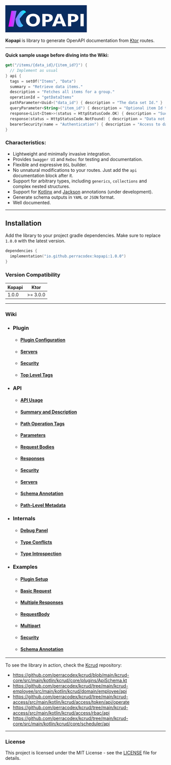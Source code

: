 <a href="https://github.com/perracodex/kopapi">
    <img src=".wiki/images/logo.png" width="256" alt="Kopapi">
</a>

**Kopapi** is library to generate OpenAPI documentation from [Ktor](https://ktor.io/) routes.

---

**Quick sample usage before diving into the Wiki:**

```kotlin
get("/items/{data_id}/{item_id?}") {
  // Implement as usual
} api {
  tags = setOf("Items", "Data")
  summary = "Retrieve data items."
  description = "Fetches all items for a group."
  operationId = "getDataItems"
  pathParameter<Uuid>("data_id") { description = "The data set Id." }
  queryParameter<String>("item_id") { description = "Optional item Id to locate." }
  response<List<Item>>(status = HttpStatusCode.OK) { description = "Successful fetch." }
  response(status = HttpStatusCode.NotFound) { description = "Data not found." }
  bearerSecurity(name = "Authentication") { description = "Access to data." }
}
```

### Characteristics:

* Lightweight and minimally invasive integration.
* Provides `Swagger UI` and `ReDoc` for testing and documentation.
* Flexible and expressive `DSL` builder.
* No unnatural modifications to your routes. Just add the `api` documentation block after it.
* Support for arbitrary types, including `generics`, `collections` and complex nested structures.
* Support for [Kotlinx](https://github.com/Kotlin/kotlinx.serialization) and [Jackson](https://github.com/FasterXML/jackson-module-kotlin) annotations (under development).
* Generate schema outputs in `YAML` or `JSON` format.
* Well documented.

---

## Installation

Add the library to your project gradle dependencies. Make sure to replace `1.0.0` with the latest version.

```kotlin
dependencies {
  implementation("io.github.perracodex:kopapi:1.0.0")
}
```

### Version Compatibility

| **Kopapi** | **Ktor**  |
|------------|-----------|
| 1.0.0      | \>= 3.0.0 |

---

### Wiki

* ### Plugin
  - #### [Plugin Configuration](.wiki/01-plugin/01-configuration.md)
  - #### [Servers](.wiki/01-plugin/02-servers.md)
  - #### [Security](.wiki/01-plugin/03-security.md)
  - #### [Top Level Tags](.wiki/01-plugin/04-tags.md)

* ### API
  - #### [API Usage](.wiki/02-api-usage/01-route-api.md)
  - #### [Summary and Description](.wiki/02-api-usage/02-summary-description.md)
  - #### [Path Operation Tags](.wiki/02-api-usage/03-tags.md)
  - #### [Parameters](.wiki/02-api-usage/04-parameters.md)
  - #### [Request Bodies](.wiki/02-api-usage/05-request-body.md)
  - #### [Responses](.wiki/02-api-usage/06-responses.md)
  - #### [Security](.wiki/02-api-usage/07-security.md)
  - #### [Servers](.wiki/02-api-usage/08-servers.md)
  - #### [Schema Annotation](.wiki/02-api-usage/09-schema-annotation.md)
  - #### [Path-Level Metadata](.wiki/02-api-usage/10-path-level-metadata.md)

* ### Internals
  - #### [Debug Panel](.wiki/03-internals/01-debug-panel.md)
  - #### [Type Conflicts](.wiki/03-internals/02-type-conflicts.md)
  - #### [Type Introspection](.wiki/03-internals/03-type-introspection.md)

* ### Examples
  - #### [Plugin Setup](.wiki/04-examples/01-plugin-setup.md)
  - #### [Basic Request](.wiki/04-examples/02-basic-request.md)
  - #### [Multiple Responses](.wiki/04-examples/03-multiple-responses.md)
  - #### [RequestBody](.wiki/04-examples/04-request-body.md)
  - #### [Multipart](.wiki/04-examples/05-multipart.md)
  - #### [Security](.wiki/04-examples/06-security.md)
  - #### [Schema Annotation](.wiki/04-examples/07-schema-annotation.md)

---

To see the library in action, check the [Kcrud](https://github.com/perracodex/kcrud) repository:

- https://github.com/perracodex/kcrud/blob/main/kcrud-core/src/main/kotlin/kcrud/core/plugins/ApiSchema.kt
- https://github.com/perracodex/kcrud/tree/main/kcrud-employee/src/main/kotlin/kcrud/domain/employee/api
- https://github.com/perracodex/kcrud/tree/main/kcrud-access/src/main/kotlin/kcrud/access/token/api/operate
- https://github.com/perracodex/kcrud/tree/main/kcrud-access/src/main/kotlin/kcrud/access/rbac/api
- https://github.com/perracodex/kcrud/tree/main/kcrud-core/src/main/kotlin/kcrud/core/scheduler/api

---

### License

This project is licensed under the MIT License - see the [LICENSE](LICENSE) file for details.

